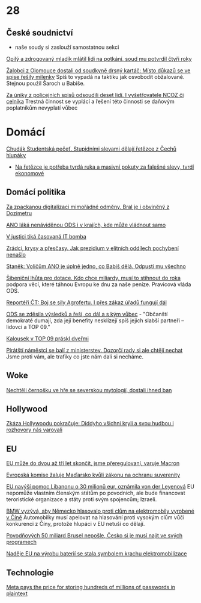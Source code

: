 # 28

## České soudnictví

- naše soudy si zaslouží samostatnou sekci

[Opilý a zdrogovaný mladík mlátil lidi na potkání, soud mu potvrdil čtyři roky](https://www.novinky.cz/clanek/krimi-opily-a-zdrogovany-mladik-mlatil-lidi-na-potkani-soud-mu-potvrdil-ctyri-roky-40491515)

[Žalobci z Olomouce dostali od soudkyně drsný kartáč: Místo důkazů se ve spise řešily milenky](https://www.novinky.cz/clanek/krimi-zalobci-z-olomouce-dostali-od-soudkyne-drsny-kartac-misto-dukazu-se-ve-spise-resily-milenky-40491225) Spíš to vypadá na taktiku jak osvobodit obžalované. Stejnou použil Šaroch u Babiše.

[Za úniky z policejních spisů odsoudili deset lidí. I vyšetřovatele NCOZ či celníka](https://www.idnes.cz/brno/zpravy/soud-brno-unik-z-policejnich-spisu-rozsudek.A241001_081646_brno-zpravy_mos1) Trestná činnost se vyplácí a řešení této činnosti se daňovým poplatníkům nevyplatí vůbec

# Domácí

[Chudák Studentská pečeť. Stupidními slevami dělají řetězce z Čechů hlupáky](https://www.novinky.cz/clanek/ekonomika-chudak-studentska-pecet-stupidnimi-slevami-delaji-retezce-z-cechu-hlupaky-40491771)
  * [Na řetězce je potřeba tvrdá ruka a masivní pokuty za falešné slevy, tvrdí ekonomové](https://www.novinky.cz/clanek/ekonomika-na-retezce-je-potreba-tvrda-ruka-a-masivni-pokuty-za-falesne-slevy-tvrdi-ekonomove-40491465)

## Domácí politika

[Za zpackanou digitalizaci mimořádné odměny. Bral je i obviněný z Dozimetru](https://www.idnes.cz/zpravy/domaci/digitalizace-stavebniho-rizeni-odmeny-steffel-bartos.A241003_201017_domaci_vals)

[ANO láká nenáviděnou ODS i v krajích, kde může vládnout samo](https://www.novinky.cz/clanek/domaci-spd-a-stacilo-babisovu-hnuti-ano-moc-nevoni-laka-nenavidenou-ods-i-v-krajich-kde-muze-vladnout-samo-40491213)

[V justici tiká časovaná IT bomba](https://www.novinky.cz/clanek/domaci-v-justici-tika-casovana-it-bomba-40491447)

[Zrádci, krysy a přesčasy. Jak prezidium v elitních oddílech pochybení nenašlo](https://www.idnes.cz/zpravy/domaci/komorous-vondrasek-ochranna-sluzba-policie-prescasy.A241002_170120_domaci_vals)

[Staněk: Voličům ANO je úplně jedno, co Babiš dělá. Odpustí mu všechno](https://www.novinky.cz/clanek/podcasty-hlas-na-pousti-stanek-volicum-ano-je-uplne-jedno-co-babis-dela-odpusti-mu-vsechno-40491254)

[Šibeniční lhůta pro dotace. Kdo chce miliardy, musí to stihnout do roka](https://www.seznamzpravy.cz/clanek/ekonomika-firmy-sibenicni-lhuta-pro-dotace-kdo-chce-miliardy-musi-to-stihnout-do-roka-261761) podpora věcí, které táhnou Evropu ke dnu za naše peníze. Pravicová vláda ODS.

[Reportéři ČT: Boj se sily Agrofertu. I přes zákaz úřadů fungují dál](https://ct24.ceskatelevize.cz/clanek/domaci/reporteri-ct-boj-se-sily-agrofertu-i-pres-zakaz-uradu-funguji-dal-353539)

[ODS se zděsila výsledků a řeší, co dál a s kým vůbec](https://www.novinky.cz/clanek/domaci-ods-se-zdesila-vysledku-a-resi-co-dal-a-s-kym-vubec-40490427) - "Občanští demokraté dumají, zda její benefity nesklízejí spíš jejich slabší partneři – lidovci a TOP 09."

[Kalousek v TOP 09 práskl dveřmi](https://www.novinky.cz/clanek/domaci-kalousek-vystoupil-z-top-09-40491173)

[Pirátští náměstci se balí z ministerstev. Dozorčí rady si ale chtějí nechat](https://www.idnes.cz/zpravy/domaci/pirati-stranicti-namestci-ivan-bartos-koalicni-smlouva.A241001_191411_domaci_ceve) Jsme proti vám, ale trafiky co jste nám dali si necháme.

## Woke

[Nechtěli černošku ve hře se severskou mytologií, dostali ihned ban](https://www.idnes.cz/hry/magazin/nexus-mods-modifikace-god-of-war-angrboda-geralt.A240930_142357_bw-magazin_oma)

## Hollywood

[Zkáza Hollywoodu pokračuje: Diddyho všichni kryli a svou hudbou i rozhovory nás varovali](https://www.expres.cz/celebrity/sean-diddy-combs-vezeni-znasilneni-kanye-west-adele-hollywood.A241001_140320_dx-celebrity_opae)

## EU

[EU může do dvou až tří let skončit, jsme přeregulovaní, varuje Macron](https://www.idnes.cz/zpravy/zahranicni/macron-eu-ekonomika-cina-usa-evropa-bezpecnost-francie-nemecko.A241004_123543_zahranicni_jhr)

[Evropská komise žaluje Maďarsko kvůli zákonu na ochranu suverenity](https://www.seznamzpravy.cz/clanek/zahranicni-evropska-komise-zaluje-madarsko-kvuli-zakonu-na-ochranu-suverenity-261901)

[EU navýší pomoc Libanonu o 30 milionů eur, oznámila von der Leyenová](https://www.novinky.cz/clanek/zahranicni-blizky-a-stredni-vychod-eu-navysi-pomoc-libanonu-o-30-milionu-eur-oznamila-von-der-leyenova-40491640) EU nepomůže vlastním členským státům po povodních, ale bude financovat teroristické organizace a státy proti svým spojencům; Izraeli.

[BMW vyzývá, aby Německo hlasovalo proti clům na elektromobily vyrobené v Číně](https://www.novinky.cz/clanek/ekonomika-bmw-vyzyva-aby-nemecko-hlasovalo-proti-clum-na-elektromobily-vyrobene-v-cine-40491415) Automobilky musí apelovat na hlasování proti vysokým clům vůči konkurenci z Číny, protože hlupáci v EU netuší co dělají.

[Povodňových 50 miliard Brusel nepošle, Česko si je musí najít ve svých programech](https://www.novinky.cz/clanek/ekonomika-povodnovych-50-miliard-brusel-neposle-cesko-si-je-musi-najit-ve-svych-programech-40490777)

[Naděje EU na výrobu baterií se stala symbolem krachu elektromobilizace](https://www.idnes.cz/auto/zpravodajstvi/northvolt-baterie-akumulator-elektromobil-krize-propousteni.A240926_150917_automoto_fdv)

## Technologie

[Meta pays the price for storing hundreds of millions of passwords in plaintext](https://arstechnica.com/security/2024/09/meta-slapped-with-101-million-fine-for-storing-passwords-in-plaintext/)
